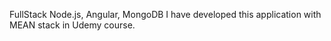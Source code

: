 FullStack Node.js, Angular, MongoDB
I have developed this application with MEAN stack in Udemy course.
